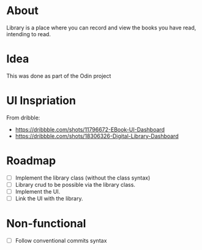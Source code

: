 # About
Library is a place where you can record and view the books you have read, intending to read. 

# Idea
This was done as part of the Odin project

# UI Inspriation
From dribble: 
- https://dribbble.com/shots/11796672-EBook-UI-Dashboard
- https://dribbble.com/shots/18306326-Digital-Library-Dashboard

# Roadmap
- [ ] Implement the library class (without the class syntax)
- [ ] Library crud to be possible via the library class.
- [ ] Implement the UI.
- [ ] Link the UI with the library.

# Non-functional
- [ ] Follow conventional commits syntax
